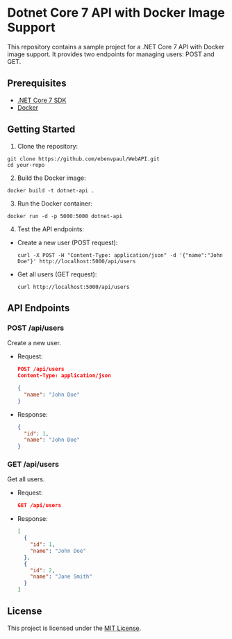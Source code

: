 # Dotnet Core 7 API with Docker Image Support

This repository contains a sample project for a .NET Core 7 API with Docker image support. It provides two endpoints for managing users: POST and GET.

## Prerequisites

- [.NET Core 7 SDK](https://dotnet.microsoft.com/download)
- [Docker](https://www.docker.com/products/docker-desktop)

## Getting Started

1. Clone the repository:

```
git clone https://github.com/ebenvpaul/WebAPI.git
cd your-repo
```

2. Build the Docker image:

```
docker build -t dotnet-api .
```

3. Run the Docker container:

```
docker run -d -p 5000:5000 dotnet-api
```

4. Test the API endpoints:

- Create a new user (POST request):

  ```
  curl -X POST -H "Content-Type: application/json" -d '{"name":"John Doe"}' http://localhost:5000/api/users
  ```

- Get all users (GET request):

  ```
  curl http://localhost:5000/api/users
  ```

## API Endpoints

### POST /api/users

Create a new user.

- Request:

  ```json
  POST /api/users
  Content-Type: application/json

  {
    "name": "John Doe"
  }
  ```

- Response:

  ```json
  {
    "id": 1,
    "name": "John Doe"
  }
  ```

### GET /api/users

Get all users.

- Request:

  ```json
  GET /api/users
  ```

- Response:

  ```json
  [
    {
      "id": 1,
      "name": "John Doe"
    },
    {
      "id": 2,
      "name": "Jane Smith"
    }
  ]
  ```

## License

This project is licensed under the [MIT License](LICENSE).
